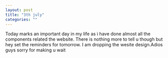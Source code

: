```yaml
---
layout: post
title: "3th july"
categories: ""
---
```

Today marks an important day in my life as i have done almost all the components related the website. There is nothing more to tell u though but hey set the reminders for tomorrow. I am dropping the wesite design.Adios guys sorry for making u wait 
